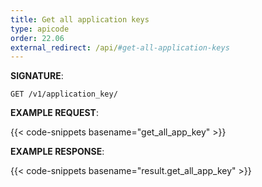 ```yaml
---
title: Get all application keys
type: apicode
order: 22.06
external_redirect: /api/#get-all-application-keys
---
```


**SIGNATURE**:

`GET /v1/application_key/`

**EXAMPLE REQUEST**:

{{< code-snippets basename="get_all_app_key" >}}

**EXAMPLE RESPONSE**:

{{< code-snippets basename="result.get_all_app_key" >}}
